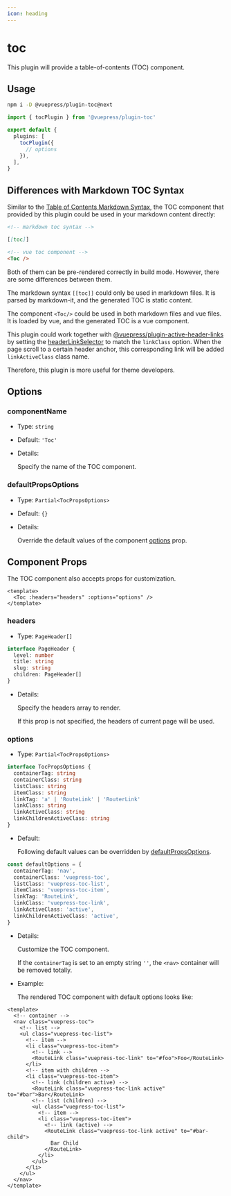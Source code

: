 ```yaml
---
icon: heading
---
```


# toc

<NpmBadge package="@vuepress/plugin-toc" />

This plugin will provide a table-of-contents (TOC) component.

## Usage

```bash
npm i -D @vuepress/plugin-toc@next
```

```ts
import { tocPlugin } from '@vuepress/plugin-toc'

export default {
  plugins: [
    tocPlugin({
      // options
    }),
  ],
}
```

## Differences with Markdown TOC Syntax

Similar to the [Table of Contents Markdown Syntax](https://vuejs.press/guide/markdown.html#table-of-contents), the TOC component that provided by this plugin could be used in your markdown content directly:

```md
<!-- markdown toc syntax -->

[[toc]]

<!-- vue toc component -->
<Toc />
```

Both of them can be pre-rendered correctly in build mode. However, there are some differences between them.

The markdown syntax `[[toc]]` could only be used in markdown files. It is parsed by markdown-it, and the generated TOC is static content.

The component `<Toc/>` could be used in both markdown files and vue files. It is loaded by vue, and the generated TOC is a vue component.

This plugin could work together with [@vuepress/plugin-active-header-links](./active-header-links.md) by setting the [headerLinkSelector](./active-header-links.md#headerlinkselector) to match the `linkClass` option. When the page scroll to a certain header anchor, this corresponding link will be added `linkActiveClass` class name.

Therefore, this plugin is more useful for theme developers.

## Options

### componentName

- Type: `string`

- Default: `'Toc'`

- Details:

  Specify the name of the TOC component.

### defaultPropsOptions

- Type: `Partial<TocPropsOptions>`

- Default: `{}`

- Details:

  Override the default values of the component [options](#options-1) prop.

## Component Props

The TOC component also accepts props for customization.

```vue
<template>
  <Toc :headers="headers" :options="options" />
</template>
```

### headers

- Type: `PageHeader[]`

```ts
interface PageHeader {
  level: number
  title: string
  slug: string
  children: PageHeader[]
}
```

- Details:

  Specify the headers array to render.

  If this prop is not specified, the headers of current page will be used.

### options

- Type: `Partial<TocPropsOptions>`

```ts
interface TocPropsOptions {
  containerTag: string
  containerClass: string
  listClass: string
  itemClass: string
  linkTag: 'a' | 'RouteLink' | 'RouterLink'
  linkClass: string
  linkActiveClass: string
  linkChildrenActiveClass: string
}
```

- Default:

  Following default values can be overridden by [defaultPropsOptions](#defaultpropsoptions).

```ts
const defaultOptions = {
  containerTag: 'nav',
  containerClass: 'vuepress-toc',
  listClass: 'vuepress-toc-list',
  itemClass: 'vuepress-toc-item',
  linkTag: 'RouteLink',
  linkClass: 'vuepress-toc-link',
  linkActiveClass: 'active',
  linkChildrenActiveClass: 'active',
}
```

- Details:

  Customize the TOC component.

  If the `containerTag` is set to an empty string `''`, the `<nav>` container will be removed totally.

- Example:

  The rendered TOC component with default options looks like:

```vue
<template>
  <!-- container -->
  <nav class="vuepress-toc">
    <!-- list -->
    <ul class="vuepress-toc-list">
      <!-- item -->
      <li class="vuepress-toc-item">
        <!-- link -->
        <RouteLink class="vuepress-toc-link" to="#foo">Foo</RouteLink>
      </li>
      <!-- item with children -->
      <li class="vuepress-toc-item">
        <!-- link (children active) -->
        <RouteLink class="vuepress-toc-link active" to="#bar">Bar</RouteLink>
        <!-- list (children) -->
        <ul class="vuepress-toc-list">
          <!-- item -->
          <li class="vuepress-toc-item">
            <!-- link (active) -->
            <RouteLink class="vuepress-toc-link active" to="#bar-child">
              Bar Child
            </RouteLink>
          </li>
        </ul>
      </li>
    </ul>
  </nav>
</template>
```
